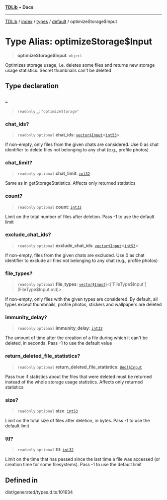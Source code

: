 [**TDLib**](../../../../../../README.md) • **Docs**

***

[TDLib](../../../../../../modules.md) / [index](../../../../../README.md) / [types](../../../README.md) / [default](../README.md) / optimizeStorage$Input

# Type Alias: optimizeStorage$Input

> **optimizeStorage$Input**: `object`

Optimizes storage usage, i.e. deletes some files and returns new storage usage statistics. Secret thumbnails can't be deleted

## Type declaration

### \_

> `readonly` **\_**: `"optimizeStorage"`

### chat\_ids?

> `readonly` `optional` **chat\_ids**: [`vector$Input`](vector$Input.md)\<[`int53`](int53.md)\>

If non-empty, only files from the given chats are considered. Use 0 as chat identifier to delete files not belonging to any chat (e.g., profile photos)

### chat\_limit?

> `readonly` `optional` **chat\_limit**: [`int32`](int32.md)

Same as in getStorageStatistics. Affects only returned statistics

### count?

> `readonly` `optional` **count**: [`int32`](int32.md)

Limit on the total number of files after deletion. Pass -1 to use the default limit

### exclude\_chat\_ids?

> `readonly` `optional` **exclude\_chat\_ids**: [`vector$Input`](vector$Input.md)\<[`int53`](int53.md)\>

If non-empty, files from the given chats are excluded. Use 0 as chat identifier to exclude all files not belonging to any chat (e.g., profile photos)

### file\_types?

> `readonly` `optional` **file\_types**: [`vector$Input`](vector$Input.md)\<[`FileType$Input`](FileType$Input.md)\>

If non-empty, only files with the given types are considered. By default, all types except thumbnails, profile photos, stickers and wallpapers are deleted

### immunity\_delay?

> `readonly` `optional` **immunity\_delay**: [`int32`](int32.md)

The amount of time after the creation of a file during which it can't be deleted, in seconds. Pass -1 to use the default value

### return\_deleted\_file\_statistics?

> `readonly` `optional` **return\_deleted\_file\_statistics**: [`Bool$Input`](Bool$Input.md)

Pass true if statistics about the files that were deleted must be returned instead of the whole storage usage statistics. Affects only returned statistics

### size?

> `readonly` `optional` **size**: [`int53`](int53.md)

Limit on the total size of files after deletion, in bytes. Pass -1 to use the default limit

### ttl?

> `readonly` `optional` **ttl**: [`int32`](int32.md)

Limit on the time that has passed since the last time a file was accessed (or creation time for some filesystems). Pass -1 to use the default limit

## Defined in

dist/generated/types.d.ts:101634
